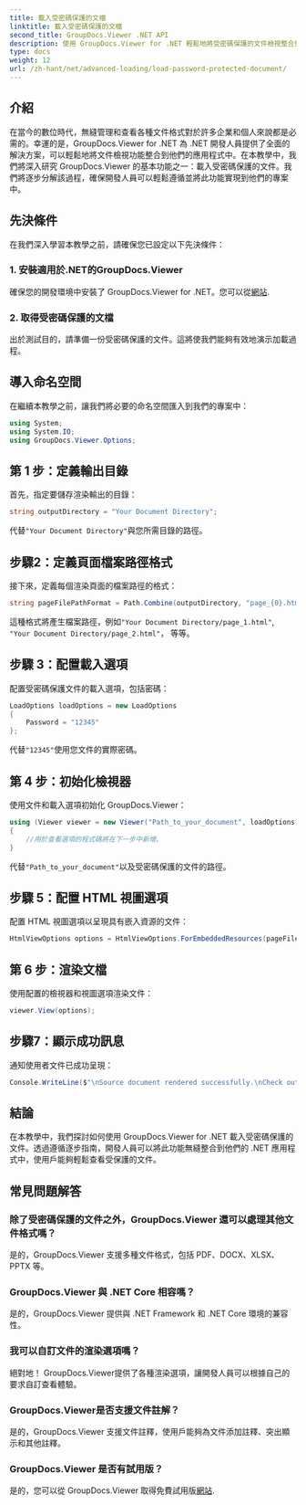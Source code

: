 ```yaml
---
title: 載入受密碼保護的文檔
linktitle: 載入受密碼保護的文檔
second_title: GroupDocs.Viewer .NET API
description: 使用 GroupDocs.Viewer for .NET 輕鬆地將受密碼保護的文件檢視整合到 .NET 應用程式中。按照我們的逐步教學進行無縫操作。
type: docs
weight: 12
url: /zh-hant/net/advanced-loading/load-password-protected-document/
---
```

## 介紹
在當今的數位時代，無縫管理和查看各種文件格式對於許多企業和個人來說都是必需的。幸運的是，GroupDocs.Viewer for .NET 為 .NET 開發人員提供了全面的解決方案，可以輕鬆地將文件檢視功能整合到他們的應用程式中。在本教學中，我們將深入研究 GroupDocs.Viewer 的基本功能之一：載入受密碼保護的文件。我們將逐步分解該過程，確保開發人員可以輕鬆遵循並將此功能實現到他們的專案中。
## 先決條件
在我們深入學習本教學之前，請確保您已設定以下先決條件：
### 1. 安裝適用於.NET的GroupDocs.Viewer
確保您的開發環境中安裝了 GroupDocs.Viewer for .NET。您可以從[網站](https://releases.groupdocs.com/viewer/net/).
### 2. 取得受密碼保護的文檔
出於測試目的，請準備一份受密碼保護的文件。這將使我們能夠有效地演示加載過程。

## 導入命名空間
在繼續本教學之前，讓我們將必要的命名空間匯入到我們的專案中：
```csharp
using System;
using System.IO;
using GroupDocs.Viewer.Options;
```

## 第 1 步：定義輸出目錄
首先，指定要儲存渲染輸出的目錄：
```csharp
string outputDirectory = "Your Document Directory";
```
代替`"Your Document Directory"`與您所需目錄的路徑。
## 步驟2：定義頁面檔案路徑格式
接下來，定義每個渲染頁面的檔案路徑的格式：
```csharp
string pageFilePathFormat = Path.Combine(outputDirectory, "page_{0}.html");
```
這種格式將產生檔案路徑，例如`"Your Document Directory/page_1.html"`, `"Your Document Directory/page_2.html"`， 等等。
## 步驟 3：配置載入選項
配置受密碼保護文件的載入選項，包括密碼：
```csharp
LoadOptions loadOptions = new LoadOptions
{
    Password = "12345"
};
```
代替`"12345"`使用您文件的實際密碼。
## 第 4 步：初始化檢視器
使用文件和載入選項初始化 GroupDocs.Viewer：
```csharp
using (Viewer viewer = new Viewer("Path_to_your_document", loadOptions))
{
    //用於查看選項的程式碼將在下一步中新增。
}
```
代替`"Path_to_your_document"`以及受密碼保護的文件的路徑。
## 步驟 5：配置 HTML 視圖選項
配置 HTML 視圖選項以呈現具有嵌入資源的文件：
```csharp
HtmlViewOptions options = HtmlViewOptions.ForEmbeddedResources(pageFilePathFormat);
```
## 第 6 步：渲染文檔
使用配置的檢視器和視圖選項渲染文件：
```csharp
viewer.View(options);
```
## 步驟7：顯示成功訊息
通知使用者文件已成功呈現：
```csharp
Console.WriteLine($"\nSource document rendered successfully.\nCheck output in {outputDirectory}.");
```

## 結論
在本教學中，我們探討如何使用 GroupDocs.Viewer for .NET 載入受密碼保護的文件。透過遵循逐步指南，開發人員可以將此功能無縫整合到他們的 .NET 應用程式中，使用戶能夠輕鬆查看受保護的文件。
## 常見問題解答
### 除了受密碼保護的文件之外，GroupDocs.Viewer 還可以處理其他文件格式嗎？
是的，GroupDocs.Viewer 支援多種文件格式，包括 PDF、DOCX、XLSX、PPTX 等。
### GroupDocs.Viewer 與 .NET Core 相容嗎？
是的，GroupDocs.Viewer 提供與 .NET Framework 和 .NET Core 環境的兼容性。
### 我可以自訂文件的渲染選項嗎？
絕對地！ GroupDocs.Viewer提供了各種渲染選項，讓開發人員可以根據自己的要求自訂查看體驗。
### GroupDocs.Viewer是否支援文件註解？
是的，GroupDocs.Viewer 支援文件註釋，使用戶能夠為文件添加註釋、突出顯示和其他註釋。
### GroupDocs.Viewer 是否有試用版？
是的，您可以從 GroupDocs.Viewer 取得免費試用版[網站](https://releases.groupdocs.com/).